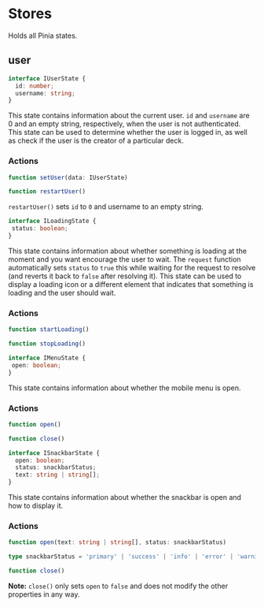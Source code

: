 # Stores
Holds all Pinia states.

## user
```typescript
interface IUserState {
  id: number;
  username: string;
}
```

This state contains information about the current user. ``id`` and ``username`` are 0 and an empty string, respectively, when the user is not authenticated. This state can be used to determine whether the user is logged in, as well as check if the user is the creator of a particular deck.

### Actions
```typescript
function setUser(data: IUserState)
```

```typescript
function restartUser()
```
``restartUser()`` sets ``id`` to ``0`` and username to an empty string.

```typescript
interface ILoadingState {
 status: boolean;
}
```
This state contains information about whether something is loading at the moment and you want encourage the user to wait. The ``request`` function automatically sets ``status`` to ``true`` this while waiting for the request to resolve (and reverts it back to ``false`` after resolving it). This state can be used to display a loading icon or a different element that indicates that something is loading and the user should wait.

### Actions
```typescript
function startLoading()
```

```typescript
function stopLoading()
```

```typescript
interface IMenuState {
 open: boolean;
}
```
This state contains information about whether the mobile menu is open.

### Actions
```typescript
function open()
```

```typescript
function close()
```

```typescript
interface ISnackbarState {
  open: boolean;
  status: snackbarStatus;
  text: string | string[];
}
```
This state contains information about whether the snackbar is open and how to display it.

### Actions
```typescript
function open(text: string | string[], status: snackbarStatus)

type snackbarStatus = 'primary' | 'success' | 'info' | 'error' | 'warning';
```

```typescript
function close()
```
**Note:** ``close()`` only sets ``open`` to ``false`` and does not modify the other properties in any way.
